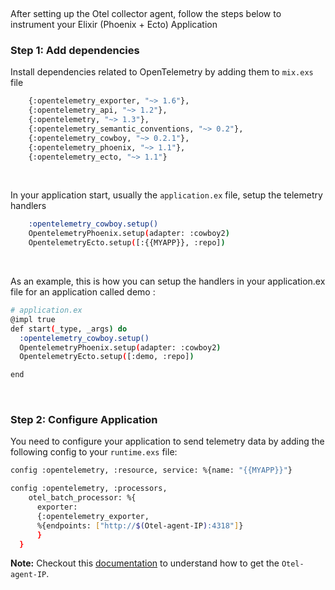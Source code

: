 &nbsp;

After setting up the Otel collector agent, follow the steps below to instrument your Elixir (Phoenix + Ecto) Application

### Step 1: Add dependencies
Install dependencies related to OpenTelemetry by adding them to `mix.exs` file 

```bash
    {:opentelemetry_exporter, "~> 1.6"},
    {:opentelemetry_api, "~> 1.2"},
    {:opentelemetry, "~> 1.3"},
    {:opentelemetry_semantic_conventions, "~> 0.2"},
    {:opentelemetry_cowboy, "~> 0.2.1"},
    {:opentelemetry_phoenix, "~> 1.1"},
    {:opentelemetry_ecto, "~> 1.1"}
```
&nbsp;

In your application start, usually the `application.ex` file, setup the telemetry handlers 

```bash
    :opentelemetry_cowboy.setup()
    OpentelemetryPhoenix.setup(adapter: :cowboy2)
    OpentelemetryEcto.setup([:{{MYAPP}}, :repo])
```
&nbsp;

As an example, this is how you can setup the handlers in your application.ex file for an application called demo :

```bash
# application.ex
@impl true
def start(_type, _args) do
  :opentelemetry_cowboy.setup()
  OpentelemetryPhoenix.setup(adapter: :cowboy2)
  OpentelemetryEcto.setup([:demo, :repo])

end
```

&nbsp;

### Step 2: Configure Application
You need to configure your application to send telemetry data by adding the following config to your `runtime.exs` file:

```bash
config :opentelemetry, :resource, service: %{name: "{{MYAPP}}"}

config :opentelemetry, :processors,
    otel_batch_processor: %{
      exporter: 
      {:opentelemetry_exporter, 
      %{endpoints: ["http://$(Otel-agent-IP):4318"]}
      }
  }
```

**Note:** Checkout this [documentation](https://signoz.io/docs/tutorial/kubernetes-infra-metrics/#send-data-from-instrumented-applications) to understand how to get the `Otel-agent-IP`.
